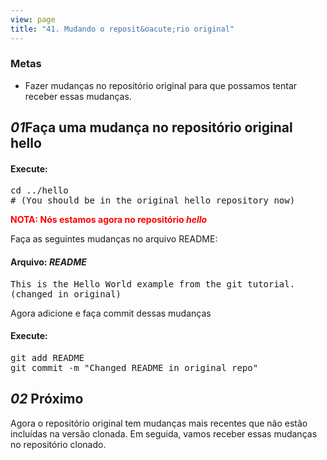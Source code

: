 ```yaml
---
view: page
title: "41. Mudando o reposit&oacute;rio original"
---
```


<h3>Metas</h3>

<ul><li>Fazer mudan&ccedil;as no reposit&oacute;rio original para que possamos tentar receber essas mudan&ccedil;as.</li></ul>

<h2><em>01</em>Fa&ccedil;a uma mudan&ccedil;a no reposit&oacute;rio original <strong>hello</strong></h2>

<h4 class="h4-pre">Execute:</h4>

<pre class="instructions">cd ../hello
# (You should be in the original hello repository now)</pre>

<p style="color:red;"><strong><span class="caps">NOTA</span>: N&oacute;s estamos agora no reposit&oacute;rio <em>hello</em></strong></p>

<p>Fa&ccedil;a as seguintes mudan&ccedil;as no arquivo <span class="caps">README</span>:</p>

<h4 class="h4-pre">Arquivo: <em><span class="caps">README</span></em></h4>

<pre class="file">This is the Hello World example from the git tutorial.
(changed in original)</pre>

<p>Agora adicione e fa&ccedil;a commit dessas mudan&ccedil;as</p>

<h4 class="h4-pre">Execute:</h4>

<pre class="instructions">git add README
git commit -m "Changed README in original repo"</pre>

<h2><em>02</em> Pr&oacute;ximo</h2>

<p>Agora o reposit&oacute;rio original tem mudan&ccedil;as mais recentes que n&atilde;o est&atilde;o inclu&iacute;das na vers&atilde;o clonada. Em seguida, vamos receber essas mudan&ccedil;as no reposit&oacute;rio clonado.</p>
  </div>
